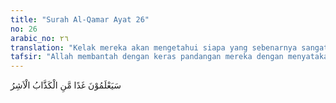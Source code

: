 ```yaml
---
title: "Surah Al-Qamar Ayat 26"
no: 26
arabic_no: ٢٦
translation: "Kelak mereka akan mengetahui siapa yang sebenarnya sangat pendusta (dan) sombong itu."
tafsir: "Allah membantah dengan keras pandangan mereka dengan menyatakan bahwa dalam waktu dekat mereka akan mengetahui siapa sebenarnya yang bohong dan sombon"
---
```

سَيَعْلَمُوْنَ غَدًا مَّنِ الْكَذَّابُ الْاَشِرُ 